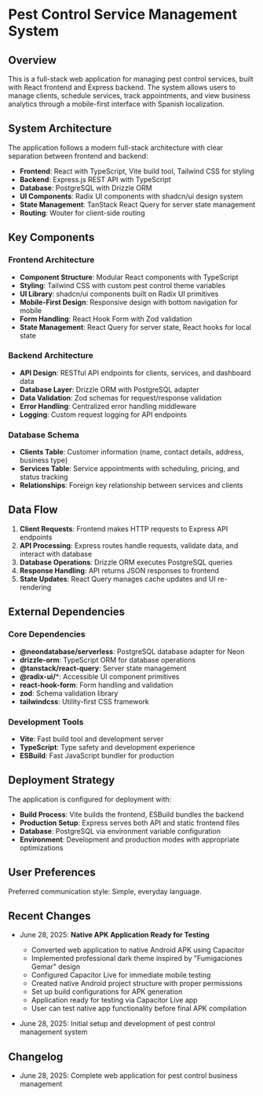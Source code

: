 # Pest Control Service Management System

## Overview

This is a full-stack web application for managing pest control services, built with React frontend and Express backend. The system allows users to manage clients, schedule services, track appointments, and view business analytics through a mobile-first interface with Spanish localization.

## System Architecture

The application follows a modern full-stack architecture with clear separation between frontend and backend:

- **Frontend**: React with TypeScript, Vite build tool, Tailwind CSS for styling
- **Backend**: Express.js REST API with TypeScript
- **Database**: PostgreSQL with Drizzle ORM
- **UI Components**: Radix UI components with shadcn/ui design system
- **State Management**: TanStack React Query for server state management
- **Routing**: Wouter for client-side routing

## Key Components

### Frontend Architecture
- **Component Structure**: Modular React components with TypeScript
- **Styling**: Tailwind CSS with custom pest control theme variables
- **UI Library**: shadcn/ui components built on Radix UI primitives
- **Mobile-First Design**: Responsive design with bottom navigation for mobile
- **Form Handling**: React Hook Form with Zod validation
- **State Management**: React Query for server state, React hooks for local state

### Backend Architecture
- **API Design**: RESTful API endpoints for clients, services, and dashboard data
- **Database Layer**: Drizzle ORM with PostgreSQL adapter
- **Data Validation**: Zod schemas for request/response validation
- **Error Handling**: Centralized error handling middleware
- **Logging**: Custom request logging for API endpoints

### Database Schema
- **Clients Table**: Customer information (name, contact details, address, business type)
- **Services Table**: Service appointments with scheduling, pricing, and status tracking
- **Relationships**: Foreign key relationship between services and clients

## Data Flow

1. **Client Requests**: Frontend makes HTTP requests to Express API endpoints
2. **API Processing**: Express routes handle requests, validate data, and interact with database
3. **Database Operations**: Drizzle ORM executes PostgreSQL queries
4. **Response Handling**: API returns JSON responses to frontend
5. **State Updates**: React Query manages cache updates and UI re-rendering

## External Dependencies

### Core Dependencies
- **@neondatabase/serverless**: PostgreSQL database adapter for Neon
- **drizzle-orm**: TypeScript ORM for database operations
- **@tanstack/react-query**: Server state management
- **@radix-ui/***: Accessible UI component primitives
- **react-hook-form**: Form handling and validation
- **zod**: Schema validation library
- **tailwindcss**: Utility-first CSS framework

### Development Tools
- **Vite**: Fast build tool and development server
- **TypeScript**: Type safety and development experience
- **ESBuild**: Fast JavaScript bundler for production

## Deployment Strategy

The application is configured for deployment with:

- **Build Process**: Vite builds the frontend, ESBuild bundles the backend
- **Production Setup**: Express serves both API and static frontend files
- **Database**: PostgreSQL via environment variable configuration
- **Environment**: Development and production modes with appropriate optimizations

## User Preferences

Preferred communication style: Simple, everyday language.

## Recent Changes

- June 28, 2025: **Native APK Application Ready for Testing**
  - Converted web application to native Android APK using Capacitor
  - Implemented professional dark theme inspired by "Fumigaciones Gemar" design
  - Configured Capacitor Live for immediate mobile testing
  - Created native Android project structure with proper permissions
  - Set up build configurations for APK generation
  - Application ready for testing via Capacitor Live app
  - User can test native app functionality before final APK compilation

- June 28, 2025: Initial setup and development of pest control management system

## Changelog

- June 28, 2025: Complete web application for pest control business management